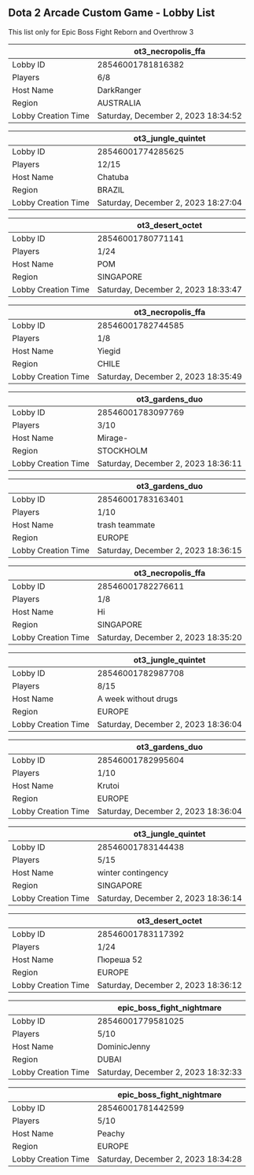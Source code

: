 ## Dota 2 Arcade Custom Game - Lobby List

This list only for Epic Boss Fight Reborn and Overthrow 3

|  | ot3_necropolis_ffa |
| ------ | ------ |
| Lobby ID | 28546001781816382 |
| Players | 6/8 |
| Host Name | DarkRanger |
| Region | AUSTRALIA |
| Lobby Creation Time | Saturday, December 2, 2023 18:34:52 |


|  | ot3_jungle_quintet |
| ------ | ------ |
| Lobby ID | 28546001774285625 |
| Players | 12/15 |
| Host Name | Chatuba |
| Region | BRAZIL |
| Lobby Creation Time | Saturday, December 2, 2023 18:27:04 |


|  | ot3_desert_octet |
| ------ | ------ |
| Lobby ID | 28546001780771141 |
| Players | 1/24 |
| Host Name | POM |
| Region | SINGAPORE |
| Lobby Creation Time | Saturday, December 2, 2023 18:33:47 |


|  | ot3_necropolis_ffa |
| ------ | ------ |
| Lobby ID | 28546001782744585 |
| Players | 1/8 |
| Host Name | Yiegid |
| Region | CHILE |
| Lobby Creation Time | Saturday, December 2, 2023 18:35:49 |


|  | ot3_gardens_duo |
| ------ | ------ |
| Lobby ID | 28546001783097769 |
| Players | 3/10 |
| Host Name | Mirage- |
| Region | STOCKHOLM |
| Lobby Creation Time | Saturday, December 2, 2023 18:36:11 |


|  | ot3_gardens_duo |
| ------ | ------ |
| Lobby ID | 28546001783163401 |
| Players | 1/10 |
| Host Name | trash teammate |
| Region | EUROPE |
| Lobby Creation Time | Saturday, December 2, 2023 18:36:15 |


|  | ot3_necropolis_ffa |
| ------ | ------ |
| Lobby ID | 28546001782276611 |
| Players | 1/8 |
| Host Name | Hi |
| Region | SINGAPORE |
| Lobby Creation Time | Saturday, December 2, 2023 18:35:20 |


|  | ot3_jungle_quintet |
| ------ | ------ |
| Lobby ID | 28546001782987708 |
| Players | 8/15 |
| Host Name | A week without drugs |
| Region | EUROPE |
| Lobby Creation Time | Saturday, December 2, 2023 18:36:04 |


|  | ot3_gardens_duo |
| ------ | ------ |
| Lobby ID | 28546001782995604 |
| Players | 1/10 |
| Host Name | Krutoi |
| Region | EUROPE |
| Lobby Creation Time | Saturday, December 2, 2023 18:36:04 |


|  | ot3_jungle_quintet |
| ------ | ------ |
| Lobby ID | 28546001783144438 |
| Players | 5/15 |
| Host Name | winter contingency |
| Region | SINGAPORE |
| Lobby Creation Time | Saturday, December 2, 2023 18:36:14 |


|  | ot3_desert_octet |
| ------ | ------ |
| Lobby ID | 28546001783117392 |
| Players | 1/24 |
| Host Name | Пюреша 52 |
| Region | EUROPE |
| Lobby Creation Time | Saturday, December 2, 2023 18:36:12 |


|  | epic_boss_fight_nightmare |
| ------ | ------ |
| Lobby ID | 28546001779581025 |
| Players | 5/10 |
| Host Name | DominicJenny |
| Region | DUBAI |
| Lobby Creation Time | Saturday, December 2, 2023 18:32:33 |


|  | epic_boss_fight_nightmare |
| ------ | ------ |
| Lobby ID | 28546001781442599 |
| Players | 5/10 |
| Host Name | Peachy |
| Region | EUROPE |
| Lobby Creation Time | Saturday, December 2, 2023 18:34:28 |


